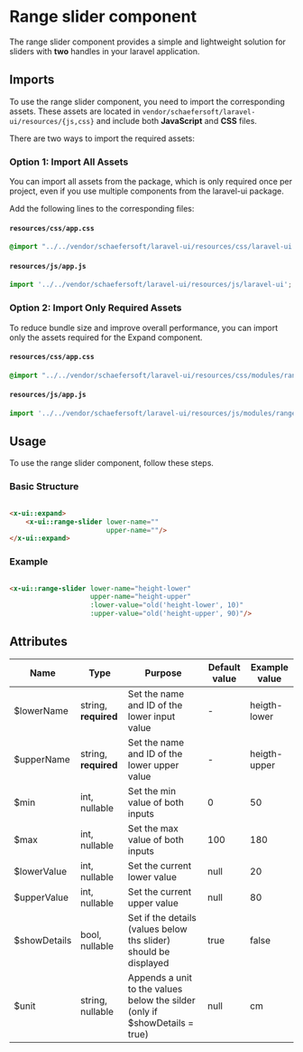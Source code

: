 # Range slider component

The range slider component provides a simple and lightweight solution for sliders with **two** handles in your laravel
application.

## Imports

To use the range slider component, you need to import the corresponding assets. These assets are located
in `vendor/schaefersoft/laravel-ui/resources/{js,css}` and include both **JavaScript** and **CSS** files.

There are two ways to import the required assets:

### Option 1: Import All Assets

You can import all assets from the package, which is only required once per project, even if you use multiple components
from the
laravel-ui package.

Add the following lines to the corresponding files:

#### `resources/css/app.css`

```css
@import "../../vendor/schaefersoft/laravel-ui/resources/css/laravel-ui.css";
```

#### `resources/js/app.js`

```javascript
import '../../vendor/schaefersoft/laravel-ui/resources/js/laravel-ui';
```

### Option 2: Import Only Required Assets

To reduce bundle size and improve overall performance, you can import only the assets required for the Expand component.

#### `resources/css/app.css`

```css
@import "../../vendor/schaefersoft/laravel-ui/resources/css/modules/range-slider.css";
```

#### `resources/js/app.js`

```javascript
import '../../vendor/schaefersoft/laravel-ui/resources/js/modules/range-slider';
```

## Usage

To use the range slider component, follow these steps.

### Basic Structure

```html

<x-ui::expand>
    <x-ui::range-slider lower-name=""
                        upper-name=""/>
</x-ui::expand>
```

### Example

```html

<x-ui::range-slider lower-name="height-lower"
                    upper-name="height-upper"
                    :lower-value="old('height-lower', 10)"
                    :upper-value="old('height-upper', 90)"/>
```

## Attributes

| Name         | Type                 | Purpose                                                                     | Default value | Example value |
|--------------|----------------------|-----------------------------------------------------------------------------|---------------|---------------|
| $lowerName   | string, **required** | Set the name and ID of the lower input value                                | -             | heigth-lower  |
| $upperName   | string, **required** | Set the name and ID of the lower upper value                                | -             | heigth-upper  |
| $min         | int, nullable        | Set the min value of both inputs                                            | 0             | 50            |
| $max         | int, nullable        | Set the max value of both inputs                                            | 100           | 180           |
| $lowerValue  | int, nullable        | Set the current lower value                                                 | null          | 20            |
| $upperValue  | int, nullable        | Set the current upper value                                                 | null          | 80            |
| $showDetails | bool, nullable       | Set if the details (values below ths slider) should be displayed            | true          | false         |
| $unit        | string, nullable     | Appends a unit to the values below the silder (only if $showDetails = true) | null          | cm            |
